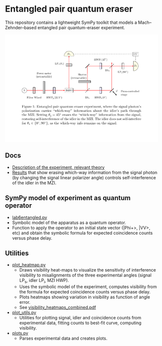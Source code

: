 
# Entangled pair quantum eraser

This repository contains a lightweight SymPy toolkit that models a
Mach–Zehnder–based entangled pair quantum-eraser experiment.

![fig.png](fig.png)

## Docs

- [Description of the experiment, relevant theory](render/lab-6-entangled.pdf) 
- [Results](render/2025-05-29-visibility.pdf) that show erasing which-way information from the signal photon (by changing the signal linear polarizer angle) controls self-interference of the idler in the MZI.

## SymPy model of experiment as quantum operator

- [lab6entangled.py](lab6entangled.py) 
- Symbolic model of the apparatus as a quantum operator.
- Function to apply the operator to an initial state vector (|Phi+>, |VV>, etc) and obtain the symbolic formula for expected coincidence counts versus phase delay.

## Utilities

- [plot_heatmap.py](plot_heatmap.py) 
  - Draws visibility heat-maps to visualize the sensitivity of
    interference visibility to misalignments of the three experimental
    angles (signal LP<sub>s</sub>, idler LP<sub>i</sub>, MZI HWP).
  - Uses the symbolic model of the experiment, computes visibility from the formula for expected coincidence counts versus phase delay.
  - Plots heatmaps showing variation in visibility as function of angle error.
  - See [visibility_heatmaps_combined.pdf](visibility_heatmaps_combined.pdf)
- [plot_utils.py](plot_utils.py)   
  - Utilities for plotting signal, idler and coincidence counts from experimental data, 
  fitting counts to best-fit curve, computing visibility.
- [plots.py](plots.py) 
  - Parses experimental data and creates plots. 


